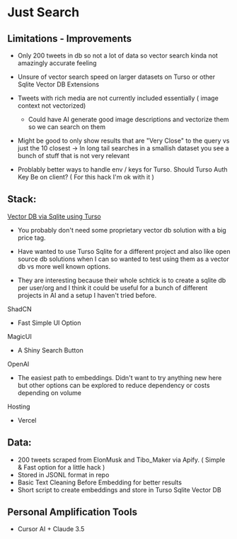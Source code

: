# Just Search

## Limitations - Improvements

- Only 200 tweets in db so not a lot of data so vector search kinda not amazingly accurate feeling
- Unsure of vector search speed on larger datasets on Turso or other Sqlite Vector DB Extensions
- Tweets with rich media are not currently included essentially ( image context not vectorized)
  - Could have AI generate good image descriptions and vectorize them so we can search on them
- Might be good to only show results that are "Very Close" to the query vs just the 10 closest
  -> In long tail searches in a smallish dataset you see a bunch of stuff that is not very relevant

- Problably better ways to handle env / keys for Turso. Should Turso Auth Key Be on client? ( For this hack I'm ok with it )

## Stack:

[Vector DB via Sqlite using Turso](https://docs.turso.tech/features/ai-and-embeddings)

- You probably don't need some proprietary vector db solution with a big price tag.

- Have wanted to use Turso Sqlite for a different project and also like open source db solutions when I can so wanted to test using them as a vector db vs more well known options.

- They are interesting because their whole schtick is to create a sqlite db per user/org and I think it could be useful for a bunch of different projects in AI and a setup I haven't tried before.

ShadCN

- Fast Simple UI Option

MagicUI

- A Shiny Search Button

OpenAI

- The easiest path to embeddings. Didn't want to try anything new here but other options can be explored to reduce dependency or costs depending on volume

Hosting

- Vercel

## Data:

- 200 tweets scraped from ElonMusk and Tibo_Maker via Apify. ( Simple & Fast option for a little hack )
- Stored in JSONL format in repo
- Basic Text Cleaning Before Embedding for better results
- Short script to create embeddings and store in Turso Sqlite Vector DB

## Personal Amplification Tools

- Cursor AI + Claude 3.5